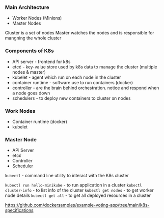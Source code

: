 ### Main Architecture
- Worker Nodes (Minions)  
- Master Nodes

Cluster is a set of nodes 
Master watches the nodes and is responsible for mangning the whole cluster


### Components of K8s
- API server - frontend for k8s
- etcd - key-value store used by k8s data to manage the cluster (multiple nodes & master)
- kubelet - agent which run on each node in the cluster
- container runtime - software use to run containers (docker)
- controller - are the brain behind orchestration. notice and respond when a node goes down
- schedulers - to deploy new containers to cluster on nodes

### Work Nodes 
- Container runtime (docker)
- kubelet

### Master Node
- API Server
- etcd
- Controller
- Scheduler

`kubectl` - command line utility to interact with the K8s cluster

`kubectl run hello-minikube` - to run application in a cluster
`kubectl cluster-info` - to list info of the cluster
`kubectl get nodes` - to get worker node details
`kubectl get all` - to get all deployed resources in a cluster

https://github.com/dockersamples/example-voting-app/tree/main/k8s-specifications